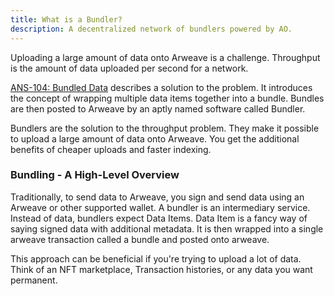 ```yaml
---
title: What is a Bundler?
description: A decentralized network of bundlers powered by AO.
---
```


Uploading a large amount of data onto Arweave is a challenge. 
Throughput is the amount of data uploaded per second for a network.

[ANS-104: Bundled Data](https://github.com/ArweaveTeam/arweave-standards/blob/master/ans/ANS-104.md) describes a solution to the problem. It introduces the concept of wrapping multiple data items together into a bundle. Bundles are then posted to Arweave by an aptly named software called Bundler.

Bundlers are the solution to the throughput problem.
They make it possible to upload a large amount of data onto Arweave.
You get the additional benefits of cheaper uploads and faster indexing.

### Bundling - A High-Level Overview

Traditionally, to send data to Arweave, you sign and send data using an Arweave or other supported wallet.
A bundler is an intermediary service. Instead of data, bundlers expect Data Items. Data Item is a fancy way of saying signed data with additional metadata.
It is then wrapped into a single arweave transaction called a bundle and posted onto arweave.

This approach can be beneficial if you're trying to upload a lot of data. Think of an NFT marketplace, Transaction histories, or any data you want permanent.
